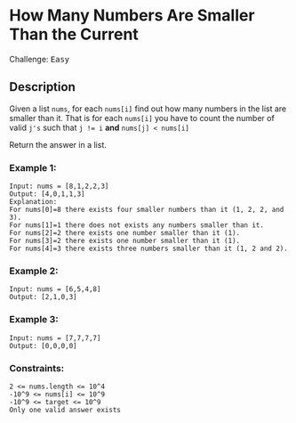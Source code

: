 # How Many Numbers Are Smaller Than the Current

Challenge: <kbd>Easy</kbd>

## Description

Given a list `nums`, for each `nums[i]` find out how many numbers in the list are smaller than it. That is for each
`nums[i]` you have to count the number of valid `j's` such that `j != i` **and** `nums[j] < nums[i]`

Return the answer in a list.

### Example 1:
    Input: nums = [8,1,2,2,3]
    Output: [4,0,1,1,3]
    Explanation:
    For nums[0]=8 there exists four smaller numbers than it (1, 2, 2, and 3).
    For nums[1]=1 there does not exists any numbers smaller than it.
    For nums[2]=2 there exists one number smaller than it (1).
    For nums[3]=2 there exists one number smaller than it (1).
    For nums[4]=3 there exists three numbers smaller than it (1, 2 and 2).

### Example 2:
    Input: nums = [6,5,4,8]
    Output: [2,1,0,3]

### Example 3:
    Input: nums = [7,7,7,7]
    Output: [0,0,0,0]

### Constraints:
    2 <= nums.length <= 10^4
    -10^9 <= nums[i] <= 10^9
    -10^9 <= target <= 10^9
    Only one valid answer exists
